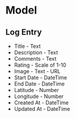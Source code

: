 # Model

## Log Entry
* Title - Text
* Description - Text
* Comments - Text
* Rating - Scale of 1-10
* Image - Text - URL
* Start Date - DateTime
* End Date - DateTime
* Latitude - Number
* Longitude - Number
* Created At - DateTime
* Updated At - DateTime
